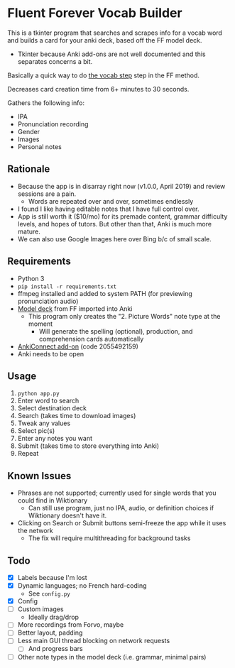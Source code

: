 # Fluent Forever Vocab Builder

This is a tkinter program that searches and scrapes info for a vocab word and builds a card for your anki deck, based off the FF model deck.
- Tkinter because Anki add-ons are not well documented and this separates concerns a bit.

Basically a quick way to do [the vocab step](https://blog.fluent-forever.com/simple-word-flashcards/) step in the FF method.

Decreases card creation time from 6+ minutes to 30 seconds.

Gathers the following info:
- IPA
- Pronunciation recording
- Gender
- Images
- Personal notes

## Rationale

- Because the app is in disarray right now (v1.0.0, April 2019) and review sessions are a pain.
    - Words are repeated over and over, sometimes endlessly
- I found I like having editable notes that I have full control over.
- App is still worth it ($10/mo) for its premade content, grammar difficulty levels, and hopes of tutors. But other than that, Anki is much more mature. 
- We can also use Google Images here over Bing b/c of small scale.

## Requirements

- Python 3
- `pip install -r requirements.txt`
- ffmpeg installed and added to system PATH (for previewing pronunciation audio)
- [Model deck](http://www.fluent-forever.com/wp-content/uploads/2014/05/Model-Deck-May-2014.apkg) from FF imported into Anki
  - This program only creates the "2. Picture Words" note type at the moment
    - Will generate the spelling (optional), production, and comprehension cards automatically
- [AnkiConnect add-on](https://foosoft.net/projects/anki-connect/) (code 2055492159)
- Anki needs to be open


## Usage

1. `python app.py`
2. Enter word to search
3. Select destination deck
4. Search (takes time to download images)
5. Tweak any values
6. Select pic(s)
7. Enter any notes you want
8. Submit (takes time to store everything into Anki)
9. Repeat

## Known Issues

- Phrases are not supported; currently used for single words that you could find in Wiktionary
  - Can still use program, just no IPA, audio, or definition choices if Wiktionary doesn't have it.
- Clicking on Search or Submit buttons semi-freeze the app while it uses the network
  - The fix will require multithreading for background tasks

## Todo

- [x] Labels because I'm lost
- [x] Dynamic languages; no French hard-coding
  - See `config.py`
- [x] Config
- [ ] Custom images
  - Ideally drag/drop
- [ ] More recordings from Forvo, maybe
- [ ] Better layout, padding
- [ ] Less main GUI thread blocking on network requests
  - [ ] And progress bars
- [ ] Other note types in the model deck (i.e. grammar, minimal pairs)
